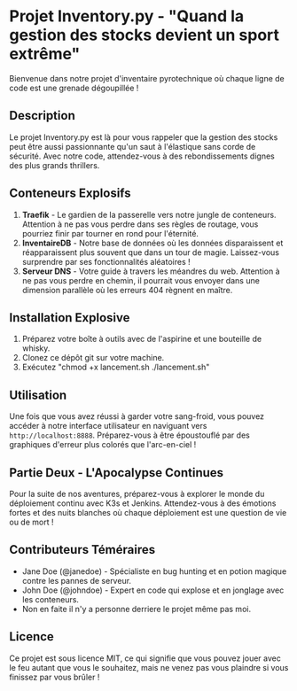 # Projet Inventory.py - "Quand la gestion des stocks devient un sport extrême"

Bienvenue dans notre projet d'inventaire pyrotechnique où chaque ligne de code est une grenade dégoupillée !

## Description
Le projet Inventory.py est là pour vous rappeler que la gestion des stocks peut être aussi passionnante qu'un saut à l'élastique sans corde de sécurité. Avec notre code, attendez-vous à des rebondissements dignes des plus grands thrillers.

## Conteneurs Explosifs
1. **Traefik** - Le gardien de la passerelle vers notre jungle de conteneurs. Attention à ne pas vous perdre dans ses règles de routage, vous pourriez finir par tourner en rond pour l'éternité.
2. **InventaireDB** - Notre base de données où les données disparaissent et réapparaissent plus souvent que dans un tour de magie. Laissez-vous surprendre par ses fonctionnalités aléatoires !
3. **Serveur DNS** - Votre guide à travers les méandres du web. Attention à ne pas vous perdre en chemin, il pourrait vous envoyer dans une dimension parallèle où les erreurs 404 règnent en maître.

## Installation Explosive
1. Préparez votre boîte à outils avec de l'aspirine et une bouteille de whisky.
2. Clonez ce dépôt git sur votre machine.
3. Exécutez "chmod +x lancement.sh
             ./lancement.sh"

## Utilisation
Une fois que vous avez réussi à garder votre sang-froid, vous pouvez accéder à notre interface utilisateur en naviguant vers `http://localhost:8888`. Préparez-vous à être époustouflé par des graphiques d'erreur plus colorés que l'arc-en-ciel !

## Partie Deux - L'Apocalypse Continues
Pour la suite de nos aventures, préparez-vous à explorer le monde du déploiement continu avec K3s et Jenkins. Attendez-vous à des émotions fortes et des nuits blanches où chaque déploiement est une question de vie ou de mort !

## Contributeurs Téméraires
- Jane Doe (@janedoe) - Spécialiste en bug hunting et en potion magique contre les pannes de serveur.
- John Doe (@johndoe) - Expert en code qui explose et en jonglage avec les conteneurs.
- Non en faite il n'y a personne derriere le projet même pas moi.

## Licence
Ce projet est sous licence MIT, ce qui signifie que vous pouvez jouer avec le feu autant que vous le souhaitez, mais ne venez pas vous plaindre si vous finissez par vous brûler !

